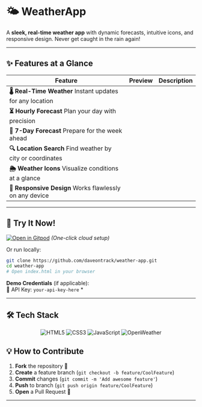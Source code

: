 # **🌤️ WeatherApp**  


A **sleek, real-time weather app** with dynamic forecasts, intuitive icons, and responsive design. Never get caught in the rain again!  

---

## **✨ Features at a Glance**  

| Feature | Preview | Description |
|---------|---------|-------------|
| **🌡️ Real-Time Weather**  Instant updates for any location |
| **⏳ Hourly Forecast** Plan your day with precision |
| **📅 7-Day Forecast**  Prepare for the week ahead |
| **🔍 Location Search**  Find weather by city or coordinates |
| **🌦️ Weather Icons**  Visualize conditions at a glance |
| **📱 Responsive Design**  Works flawlessly on any device |

---

## **🚀 Try It Now!**  

[![Open in Gitpod](https://gitpod.io/button/open-in-gitpod.svg)](https://gitpod.io/#https://github.com/daveontrack/weather-app) *(One-click cloud setup)*  

Or run locally:  
```bash
git clone https://github.com/daveontrack/weather-app.git
cd weather-app
# Open index.html in your browser
```

**Demo Credentials** (if applicable):  
🔑 API Key: `your-api-key-here` *

---

## **🛠️ Tech Stack**  

<div align="center">
  <img src="https://img.shields.io/badge/HTML5-E34F26?style=for-the-badge&logo=html5&logoColor=white" alt="HTML5">
  <img src="https://img.shields.io/badge/CSS3-1572B6?style=for-the-badge&logo=css3&logoColor=white" alt="CSS3">
  <img src="https://img.shields.io/badge/JavaScript-F7DF1E?style=for-the-badge&logo=javascript&logoColor=black" alt="JavaScript">
  <img src="https://img.shields.io/badge/OpenWeather-FF7E00?style=for-the-badge&logo=openweathermap&logoColor=white" alt="OpenWeather">
</div>



## **💡 How to Contribute**  
1. **Fork** the repository 🍴  
2. **Create** a feature branch (`git checkout -b feature/CoolFeature`)  
3. **Commit** changes (`git commit -m 'Add awesome feature'`)  
4. **Push** to branch (`git push origin feature/CoolFeature`)  
5. **Open** a Pull Request 🌟  

---


